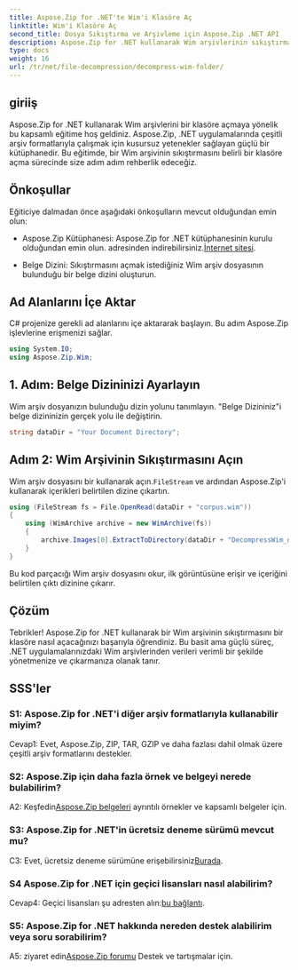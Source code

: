 ```yaml
---
title: Aspose.Zip for .NET'te Wim'i Klasöre Aç
linktitle: Wim'i Klasöre Aç
second_title: Dosya Sıkıştırma ve Arşivleme için Aspose.Zip .NET API
description: Aspose.Zip for .NET kullanarak Wim arşivlerinin sıkıştırmasını açmaya ilişkin adım adım kılavuzu keşfedin. Kitaplığı indirin, öğreticiyi takip edin ve .NET uygulamalarınızdaki arşiv dosyalarını verimli bir şekilde yönetin.
type: docs
weight: 16
url: /tr/net/file-decompression/decompress-wim-folder/
---
```

## giriiş

Aspose.Zip for .NET kullanarak Wim arşivlerini bir klasöre açmaya yönelik bu kapsamlı eğitime hoş geldiniz. Aspose.Zip, .NET uygulamalarında çeşitli arşiv formatlarıyla çalışmak için kusursuz yetenekler sağlayan güçlü bir kütüphanedir. Bu eğitimde, bir Wim arşivinin sıkıştırmasını belirli bir klasöre açma sürecinde size adım adım rehberlik edeceğiz.

## Önkoşullar

Eğiticiye dalmadan önce aşağıdaki önkoşulların mevcut olduğundan emin olun:

-  Aspose.Zip Kütüphanesi: Aspose.Zip for .NET kütüphanesinin kurulu olduğundan emin olun. adresinden indirebilirsiniz.[İnternet sitesi](https://releases.aspose.com/zip/net/).

- Belge Dizini: Sıkıştırmasını açmak istediğiniz Wim arşiv dosyasının bulunduğu bir belge dizini oluşturun.

## Ad Alanlarını İçe Aktar

C# projenize gerekli ad alanlarını içe aktararak başlayın. Bu adım Aspose.Zip işlevlerine erişmenizi sağlar.

```csharp
using System.IO;
using Aspose.Zip.Wim;
```

## 1. Adım: Belge Dizininizi Ayarlayın

Wim arşiv dosyanızın bulunduğu dizin yolunu tanımlayın. "Belge Dizininiz"i belge dizininizin gerçek yolu ile değiştirin.

```csharp
string dataDir = "Your Document Directory";
```

## Adım 2: Wim Arşivinin Sıkıştırmasını Açın

 Wim arşiv dosyasını bir kullanarak açın.`FileStream` ve ardından Aspose.Zip'i kullanarak içerikleri belirtilen dizine çıkartın.

```csharp
using (FileStream fs = File.OpenRead(dataDir + "corpus.wim"))
{
    using (WimArchive archive = new WimArchive(fs))
    {
        archive.Images[0].ExtractToDirectory(dataDir + "DecompressWim_out");
    }
}
```

Bu kod parçacığı Wim arşiv dosyasını okur, ilk görüntüsüne erişir ve içeriğini belirtilen çıktı dizinine çıkarır.

## Çözüm

Tebrikler! Aspose.Zip for .NET kullanarak bir Wim arşivinin sıkıştırmasını bir klasöre nasıl açacağınızı başarıyla öğrendiniz. Bu basit ama güçlü süreç, .NET uygulamalarınızdaki Wim arşivlerinden verileri verimli bir şekilde yönetmenize ve çıkarmanıza olanak tanır.

## SSS'ler

### S1: Aspose.Zip for .NET'i diğer arşiv formatlarıyla kullanabilir miyim?

Cevap1: Evet, Aspose.Zip, ZIP, TAR, GZIP ve daha fazlası dahil olmak üzere çeşitli arşiv formatlarını destekler.

### S2: Aspose.Zip için daha fazla örnek ve belgeyi nerede bulabilirim?

 A2: Keşfedin[Aspose.Zip belgeleri](https://reference.aspose.com/zip/net/) ayrıntılı örnekler ve kapsamlı belgeler için.

### S3: Aspose.Zip for .NET'in ücretsiz deneme sürümü mevcut mu?

 C3: Evet, ücretsiz deneme sürümüne erişebilirsiniz[Burada](https://releases.aspose.com/).

### S4 Aspose.Zip for .NET için geçici lisansları nasıl alabilirim?

 Cevap4: Geçici lisansları şu adresten alın:[bu bağlantı](https://purchase.aspose.com/temporary-license/).

### S5: Aspose.Zip for .NET hakkında nereden destek alabilirim veya soru sorabilirim?

 A5: ziyaret edin[Aspose.Zip forumu](https://forum.aspose.com/c/zip/37) Destek ve tartışmalar için.